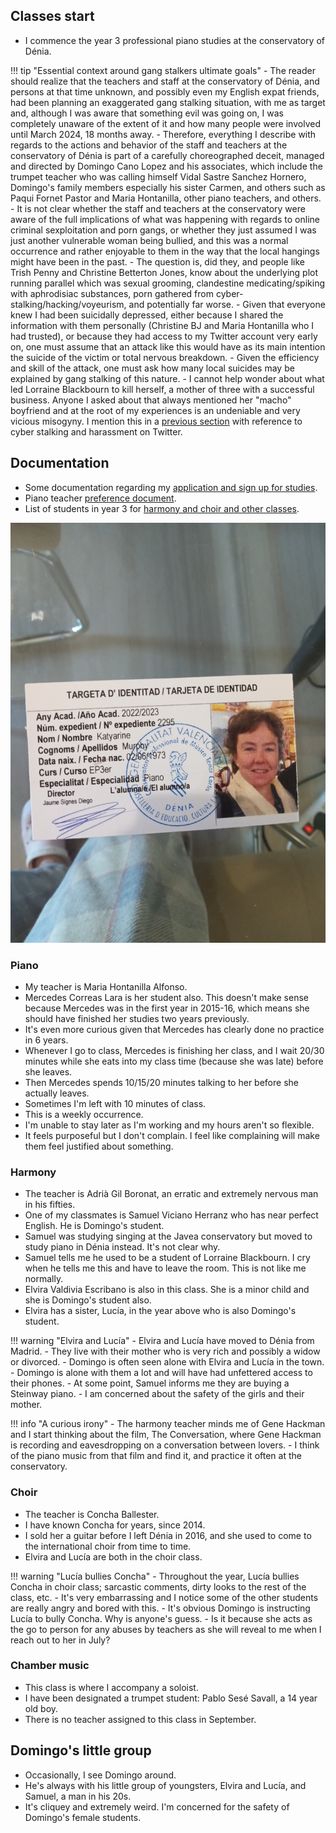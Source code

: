 ## Classes start

- I commence the year 3 professional piano studies at the conservatory of Dénia.

!!! tip "Essential context around gang stalkers ultimate goals"
    - The reader should realize that the teachers and staff at the conservatory of Dénia, and persons at that time unknown, and possibly even my English expat friends, had been planning an exaggerated gang stalking situation, with me as target and, although I was aware that something evil was going on, I was completely unaware of the extent of it and how many people were involved until March 2024, 18 months away.
    - Therefore, everything I describe with regards to the actions and behavior of the staff and teachers at the conservatory of Dénia is part of a carefully choreographed deceit, managed and directed by Domingo Cano Lopez and his associates, which include the trumpet teacher who was calling himself Vidal Sastre Sanchez Hornero, Domingo's family members especially his sister Carmen, and others such as Paqui Fornet Pastor and Maria Hontanilla, other piano teachers, and others.
    - It is not clear whether the staff and teachers at the conservatory were aware of the full implications of what was happening with regards to online criminal sexploitation and porn gangs, or whether they just assumed I was just another vulnerable woman being bullied, and this was a normal occurrence and rather enjoyable to them in the way that the local hangings might have been in the past.
    - The question is, did they, and people like Trish Penny and Christine Betterton Jones, know about the underlying plot running parallel which was sexual grooming, clandestine medicating/spiking with aphrodisiac substances, porn gathered from cyber-stalking/hacking/voyeurism, and potentially far worse.
    - Given that everyone knew I had been suicidally depressed, either because I shared the information with them personally (Christine BJ and Maria Hontanilla who I had trusted), or because they had access to my Twitter account very early on, one must assume that an attack like this would have as its main intention the suicide of the victim or total nervous breakdown.
    - Given the efficiency and skill of the attack, one must ask how many local suicides may be explained by gang stalking of this nature.
    - I cannot help wonder about what led Lorraine Blackbourn to kill herself, a mother of three with a successful business. Anyone I asked about that always mentioned her "macho" boyfriend and at the root of my experiences is an undeniable and very vicious misogyny. I mention this in a [previous section](../2021/july.md#lorraine-blackbourn) with reference to cyber stalking and harassment on Twitter.

## Documentation

- Some documentation regarding my [application and sign up for studies](../../content/documents/papeles-conservatorio/2022-3/application/signing-up.zip).
- Piano teacher [preference document](../../content/documents/papeles-conservatorio/2022-3/Formulari%20tria%20professorat%2022-23.pdf).
- List of students in year 3 for [harmony and choir and other classes](../../content/documents/papeles-conservatorio/2022-3/22-23%20HORARI%20a%2009.09.22%20PROVISIONAL%20PROFESSIONAL.pdf).

![Conservatory identity card](../../content/images/foto-carnet-22-23.jpg)

### Piano

- My teacher is Maria Hontanilla Alfonso. 
- Mercedes Correas Lara is her student also. This doesn't make sense because Mercedes was in the first year in 2015-16, which means she should have finished her studies two years previously.
- It's even more curious given that Mercedes has clearly done no practice in 6 years.
- Whenever I go to class, Mercedes is finishing her class, and I wait 20/30 minutes while she eats into my class time (because she was late) before she leaves. 
- Then Mercedes spends 10/15/20 minutes talking to her before she actually leaves. 
- Sometimes I'm left with 10 minutes of class. 
- This is a weekly occurrence. 
- I'm unable to stay later as I'm working and my hours aren't so flexible.
- It feels purposeful but I don't complain. I feel like complaining will make them feel justified about something.

### Harmony

- The teacher is Adrià Gil Boronat, an erratic and extremely nervous man in his fifties.
- One of my classmates is Samuel Viciano Herranz who has near perfect English. He is Domingo's student.
- Samuel was studying singing at the Javea conservatory but moved to study piano in Dénia instead. It's not clear why.
- Samuel tells me he used to be a student of Lorraine Blackbourn. I cry when he tells me this and have to leave the room. This is not like me normally.
- Elvira Valdivia Escribano is also in this class. She is a minor child and she is Domingo's student also.
- Elvira has a sister, Lucía, in the year above who is also Domingo's student.

!!! warning "Elvira and Lucía"
    - Elvira and Lucía have moved to Dénia from Madrid.
    - They live with their mother who is very rich and possibly a widow or divorced.
    - Domingo is often seen alone with Elvira and Lucía in the town.
    - Domingo is alone with them a lot and will have had unfettered access to their phones.
    - At some point, Samuel informs me they are buying a Steinway piano.
    - I am concerned about the safety of the girls and their mother.

!!! info "A curious irony"
    - The harmony teacher minds me of Gene Hackman and I start thinking about the film, The Conversation, where Gene Hackman is recording and eavesdropping on a conversation between lovers.
    - I think of the piano music from that film and find it, and practice it often at the conservatory.

### Choir

- The teacher is Concha Ballester.
- I have known Concha for years, since 2014.
- I sold her a guitar before I left Dénia in 2016, and she used to come to the international choir from time to time.
- Elvira and Lucía are both in the choir class.

!!! warning "Lucía bullies Concha"
    - Throughout the year, Lucía bullies Concha in choir class; sarcastic comments, dirty looks to the rest of the class, etc.
    - It's very embarrassing and I notice some of the other students are really angry and bored with this.
    - It's obvious Domingo is instructing Lucía to bully Concha. Why is anyone's guess.
    - Is it because she acts as the go to person for any abuses by teachers as she will reveal to me when I reach out to her in July?

### Chamber music

- This class is where I accompany a soloist.
- I have been designated a trumpet student: Pablo Sesé Savall, a 14 year old boy.
- There is no teacher assigned to this class in September.

## Domingo's little group

- Occasionally, I see Domingo around. 
- He's always with his little group of youngsters, Elvira and Lucía, and Samuel, a man in his 20s.
- It's cliquey and extremely weird. I'm concerned for the safety of Domingo's female students.
